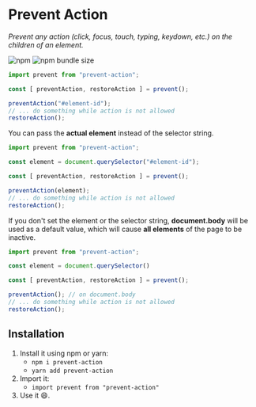 # Prevent Action

*Prevent any action (click, focus, touch, typing, keydown, etc.) on the children of an element.*

![npm](https://img.shields.io/npm/dt/prevent-action.svg)
![npm bundle size](https://img.shields.io/bundlephobia/min/prevent-action)

```ts
import prevent from "prevent-action";

const [ preventAction, restoreAction ] = prevent();

preventAction("#element-id");
// ... do something while action is not allowed
restoreAction();
```

You can pass the **actual element** instead of the selector string.

```ts
import prevent from "prevent-action";

const element = document.querySelector("#element-id");

const [ preventAction, restoreAction ] = prevent();

preventAction(element);
// ... do something while action is not allowed
restoreAction();
```

If you don't set the element or the selector string, **document.body** will be used as a default value, which will cause **all elements** of the page to be inactive.

```ts
import prevent from "prevent-action";

const element = document.querySelector()

const [ preventAction, restoreAction ] = prevent();

preventAction(); // on document.body
// ... do something while action is not allowed
restoreAction();
```

## Installation
1. Install it using npm or yarn:
    - ``npm i prevent-action``
    - ``yarn add prevent-action``
2. Import it:
    - ``import prevent from "prevent-action"``
3. Use it 😄.
